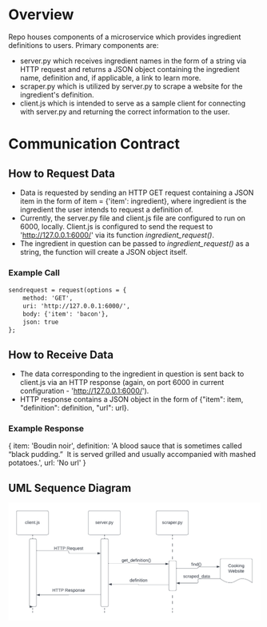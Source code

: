 # Overview

Repo houses components of a microservice which provides ingredient definitions to users. Primary components are:
- server.py which receives ingredient names in the form of a string via HTTP request and returns a JSON object containing the ingredient name, definition and, if applicable, a link to learn more.
- scraper.py which is utilized by server.py to scrape a website for the ingredient's definition.
- client.js which is intended to serve as a sample client for connecting with server.py and returning the correct information to the user.

# Communication Contract

## How to Request Data

- Data is requested by sending an HTTP GET request containing a JSON item in the form of item = {'item': ingredient}, where ingredient is the ingredient the user intends to request a definition of.
- Currently, the server.py file and client.js file are configured to run on 6000, locally. Client.js is configured to send the request to 'http://127.0.0.1:6000/' via its function _ingredient_request()_.
- The ingredient in question can be passed to _ingredient_request()_ as a string, the function will create a JSON object itself.

### Example Call 

	sendrequest = request(options = {
		method: 'GET',
		uri: 'http://127.0.0.1:6000/',
		body: {'item': 'bacon'},
		json: true
	};

## How to Receive Data

- The data corresponding to the ingredient in question is sent back to client.js via an HTTP response (again, on port 6000 in current configuration - 'http://127.0.0.1:6000/').
- HTTP response contains a JSON object in the form of {"item": item, "definition": definition, "url": url}.

### Example Response
{
  item: 'Boudin noir',
  definition: 'A blood sauce that is sometimes called “black pudding.”  It is served grilled and usually accompanied with mashed potatoes.',
  url: 'No url'
}

## UML Sequence Diagram
![UML Diagram](media/ingredient-ms_uml-diagram.png)

